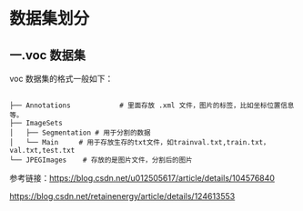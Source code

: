 # 数据集划分

## 一.voc 数据集

voc 数据集的格式一般如下：

```

├── Annotations            # 里面存放 .xml 文件，图片的标签，比如坐标位置信息等。
├── ImageSets
│   ├── Segmentation # 用于分割的数据
│   └── Main     # 用于存放生存的txt文件，如trainval.txt,train.txt，val.txt,test.txt
└── JPEGImages    # 存放的是图片文件，分割后的图片
```

参考链接：<https://blog.csdn.net/u012505617/article/details/104576840>

&#x20; <https://blog.csdn.net/retainenergy/article/details/124613553>

